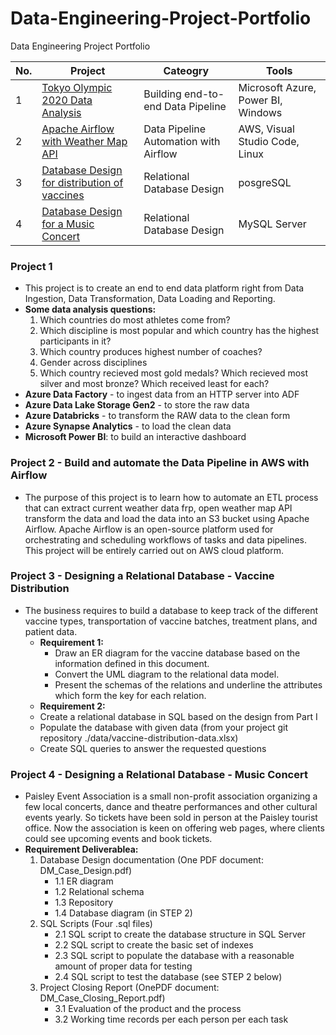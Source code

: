 # Data-Engineering-Project-Portfolio
Data Engineering Project Portfolio

| No. | Project | Cateogry | Tools |
|----------|----------|----------|----------|
| 1 | [Tokyo Olympic 2020 Data Analysis](https://github.com/Hannah-Abi/Olympics-Data-Analysis---Azure-Data-Engineering) | Building end-to-end Data Pipeline  | Microsoft Azure, Power BI, Windows |
| 2 | [Apache Airflow with Weather Map API](https://github.com/Hannah-Abi/Weather-Data-Pipeline-with-Apache-Airflow) |Data Pipeline Automation with Airflow | AWS, Visual Studio Code, Linux |
| 3 | [Database Design for distribution of vaccines](https://github.com/Hannah-Abi/Database-Design---Vaccine-Distribution) | Relational Database Design | posgreSQL |
| 4 | [Database Design for a Music Concert](https://github.com/Hannah-Abi/PE-Case---Database-Design) | Relational Database Design | MySQL Server |

### Project 1 
- This project is to create an end to end data platform right from Data Ingestion, Data Transformation, Data Loading and Reporting.
- **Some data analysis questions:**
   1. Which countries do most athletes come from?
   2. Which discipline is most popular and which country has the highest participants in it?
   3. Which country produces highest number of coaches?
   4. Gender across disciplines
   5. Which country recieved most gold medals? Which recieved most silver and most bronze? Which received least for each?
 - **Azure Data Factory** - to ingest data from an HTTP server into ADF
 - **Azure Data Lake Storage Gen2** - to store the raw data
 - **Azure Databricks** - to transform the RAW data to the clean form
 - **Azure Synapse Analytics** - to load the clean data <br> 
 - **Microsoft Power BI**: to build an interactive dashboard

### Project 2 - Build and automate the Data Pipeline in AWS with Airflow
- The purpose of this project is to learn how to automate an ETL process that can extract current weather data frp, open weather map API  transform the data and load the data into an S3 bucket using Apache Airflow. Apache Airflow is an open-source platform used for orchestrating and scheduling workflows of tasks and data pipelines. This project will be entirely carried out on AWS cloud platform.
### Project 3 -  Designing a Relational Database - Vaccine Distribution
 - The business requires to build a database to keep track of the different vaccine types, transportation of vaccine batches, treatment plans, and patient data.
   - **Requirement 1:**
     - Draw an ER diagram for the vaccine database based on the information defined in this document.
     - Convert the UML diagram to the relational data model.
     - Present the schemas of the relations and underline the attributes which form the key for each relation.
    - **Requirement 2:**
     - Create a relational database in SQL based on the design from Part I
     - Populate the database with given data (from your project git repository ./data/vaccine-distribution-data.xlsx)
     - Create SQL queries to answer the requested questions
### Project 4 - Designing a Relational Database - Music Concert
 - Paisley Event Association is a small non-profit association organizing a few local concerts, dance and theatre performances and other cultural events yearly. So  tickets have been sold in person at the Paisley tourist office. Now the association is keen on offering web pages, where clients could see upcoming events and book tickets. 
- **Requirement Deliverablea:**
  1. Database Design documentation (One PDF document: DM_Case_Design.pdf)
     - 1.1 ER diagram
     - 1.2 Relational schema
     - 1.3 Repository
     - 1.4 Database diagram (in STEP 2)
  2. SQL Scripts (Four .sql files)
     - 2.1 SQL script to create the database structure in SQL Server
     - 2.2 SQL script to create the basic set of indexes
     - 2.3 SQL script to populate the database with a reasonable amount of proper data for testing
     - 2.4 SQL script to test the database (see STEP 2 below)
  3. Project Closing Report (OnePDF document: DM_Case_Closing_Report.pdf)
     - 3.1 Evaluation of the product and the process
     - 3.2 Working time records per each person per each task

